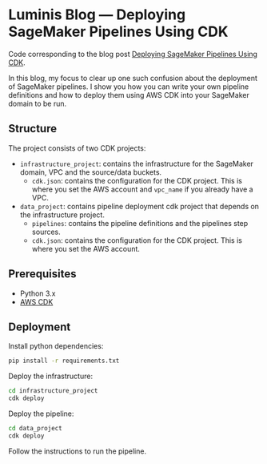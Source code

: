 # Luminis Blog — Deploying SageMaker Pipelines Using CDK
Code corresponding to the blog post [Deploying SageMaker Pipelines Using CDK](https://www.luminis.eu/blog/).

In this blog, my focus to clear up one such confusion about the deployment of SageMaker pipelines. 
I show you how you can write your own pipeline definitions and how to deploy them using AWS CDK into your SageMaker domain to be run.

## Structure
The project consists of two CDK projects:
* `infrastructure_project`: contains the infrastructure for the SageMaker domain, VPC and the source/data buckets.
  * `cdk.json`: contains the configuration for the CDK project. This is where you set the AWS account and `vpc_name` if you already have a VPC.
* `data_project`: contains pipeline deployment cdk project that depends on the infrastructure project.
  * `pipelines`: contains the pipeline definitions and the pipelines step sources.
  * `cdk.json`: contains the configuration for the CDK project. This is where you set the AWS account.
## Prerequisites
* Python 3.x
* [AWS CDK](https://docs.aws.amazon.com/cdk/v2/guide/cli.html)

## Deployment

Install python dependencies:
```bash
pip install -r requirements.txt
```

Deploy the infrastructure:
```bash
cd infrastructure_project
cdk deploy
```

Deploy the pipeline:
```bash
cd data_project
cdk deploy
```

Follow the instructions to run the pipeline.